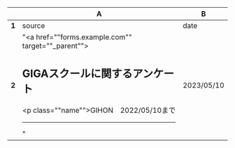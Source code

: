 |       | A                                                                                                                                             | B          | 
| ----- | --------------------------------------------------------------------------------------------------------------------------------------------- | ---------- | 
| **1** | source                                                                                                                                        | date       | 
| **2** | "<a href=""forms.example.com"" target=""_parent""><h2>GIGAスクールに関するアンケート</h2></a><p class=""name"">GIHON　2022/05/10まで</p><hr>" | 2023/05/10 | 
